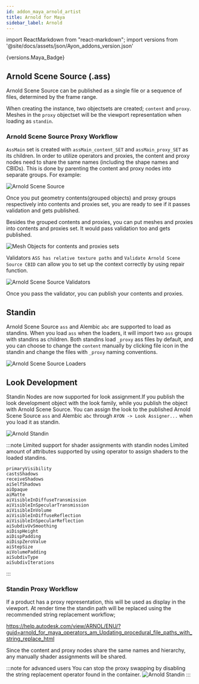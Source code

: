 ```yaml
---
id: addon_maya_arnold_artist
title: Arnold for Maya
sidebar_label: Arnold
---
```


import ReactMarkdown from "react-markdown";
import versions from '@site/docs/assets/json/Ayon_addons_version.json'

<ReactMarkdown>
{versions.Maya_Badge}
</ReactMarkdown>

## Arnold Scene Source (.ass)
Arnold Scene Source can be published as a single file or a sequence of files, determined by the frame range.

When creating the instance, two objectsets are created; `content` and `proxy`. Meshes in the `proxy` objectset will be the viewport representation when loading as `standin`.

### Arnold Scene Source Proxy Workflow
`AssMain` set is  created with `assMain_content_SET` and `assMain_proxy_SET` as its children.
In order to utilize operators and proxies, the content and proxy nodes need to share the same names (including the shape names
and CBIDs). This is done by parenting the content and proxy nodes into separate groups. For example:

![Arnold Scene Source](assets/maya/arnold_artist/arnold_scene_source.png)

Once you put geometry contents(grouped objects) and proxy groups respectively into contents and proxies set,
you are ready to see if it passes validation and gets published.

Besides the grouped contents and proxies, you can put meshes and proxies into contents and proxies set.
It would pass validation too and gets published.

![Mesh Objects for contents and proxies sets](assets/maya/arnold_artist/creator_sets.png)

Validators `ASS has relative texture paths` and `Validate Arnold Scene Source CBID` can allow you to set up
the context correctly by using repair function.

![Arnold Scene Source Validators](assets/maya/arnold_artist/validators_ass_family.png)

Once you pass the validator, you can publish your contents and proxies.
## Standin
Arnold Scene Source `ass` and Alembic `abc` are supported to load as standins.
When you load `ass` when the loaders, it will import two `ass` groups with standins as children.
Both standins load `_proxy` ass files by default, and you can choose to change the `content`
manually by clicking file icon in the standin and change the files with `_proxy` naming conventions.

![Arnold Scene Source Loaders](assets/maya/arnold_artist/ass_loader.png)

## Look Development
Standin Nodes are now supported for look assignment.If you publish the look development object with the look family, while you publish the object with Arnold Scene Source. You can assign the look to the published Arnold Scene Source `ass` and Alembic `abc` through `AYON -> Look Assigner...` when you load it as standin.

![Arnold Standin](assets/maya/arnold_artist/ass_look_assigner.png)

:::note Limited support for shader assignments with standin nodes
Limited amount of attributes supported by using operator to assign shaders to the loaded standins.

```
primaryVisibility
castsShadows
receiveShadows
aiSelfShadows
aiOpaque
aiMatte
aiVisibleInDiffuseTransmission
aiVisibleInSpecularTransmission
aiVisibleInVolume
aiVisibleInDiffuseReflection
aiVisibleInSpecularReflection
aiSubdivUvSmoothing
aiDispHeight
aiDispPadding
aiDispZeroValue
aiStepSize
aiVolumePadding
aiSubdivType
aiSubdivIterations
```
:::

### Standin Proxy Workflow
If a product has a proxy representation, this will be used as display in the viewport. At render time the standin path will be replaced using the recommended string replacement workflow;

https://help.autodesk.com/view/ARNOL/ENU/?guid=arnold_for_maya_operators_am_Updating_procedural_file_paths_with_string_replace_html

Since the content and proxy nodes share the same names and hierarchy, any manually shader assignments will be shared.


:::note for advanced users
You can stop the proxy swapping by disabling the string replacement operator found in the container.
![Arnold Standin](assets/maya/arnold_artist/arnold_standin.png)
:::
